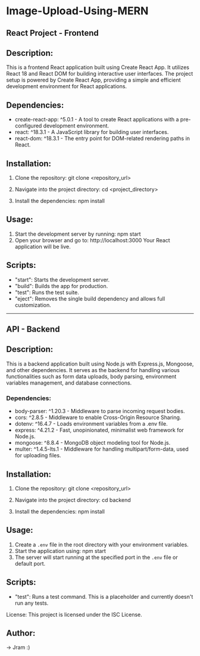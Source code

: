 # Image-Upload-Using-MERN

## React Project - Frontend

## Description:
This is a frontend React application built using Create React App. It utilizes React 18 and React DOM for building interactive user interfaces. The project setup is powered by Create React App, providing a simple and efficient development environment for React applications.

## Dependencies:
- create-react-app: ^5.0.1 - A tool to create React applications with a pre-configured development environment.
- react: ^18.3.1 - A JavaScript library for building user interfaces.
- react-dom: ^18.3.1 - The entry point for DOM-related rendering paths in React.

## Installation:
1. Clone the repository:
   git clone <repository_url>

2. Navigate into the project directory:
   cd <project_directory>

3. Install the dependencies:
   npm install

## Usage:
1. Start the development server by running:
   npm start
2. Open your browser and go to:
   http://localhost:3000
   Your React application will be live.

## Scripts:
- "start": Starts the development server.
- "build": Builds the app for production.
- "test": Runs the test suite.
- "eject": Removes the single build dependency and allows full customization.

--------------------------------------------------------------------------------------------------------------------------------------

## API - Backend 

## Description:
This is a backend application built using Node.js with Express.js, Mongoose, and other dependencies. It serves as the backend for handling various functionalities such as form data uploads, body parsing, environment variables management, and database connections.

### Dependencies:
- body-parser: ^1.20.3 - Middleware to parse incoming request bodies.
- cors: ^2.8.5 - Middleware to enable Cross-Origin Resource Sharing.
- dotenv: ^16.4.7 - Loads environment variables from a .env file.
- express: ^4.21.2 - Fast, unopinionated, minimalist web framework for Node.js.
- mongoose: ^8.8.4 - MongoDB object modeling tool for Node.js.
- multer: ^1.4.5-lts.1 - Middleware for handling multipart/form-data, used for uploading files.

## Installation:
1. Clone the repository:
   git clone <repository_url>

2. Navigate into the project directory:
   cd backend

3. Install the dependencies:
   npm install

## Usage:
1. Create a `.env` file in the root directory with your environment variables.
2. Start the application using:
   npm start
3. The server will start running at the specified port in the `.env` file or default port.

## Scripts:
- "test": Runs a test command. This is a placeholder and currently doesn't run any tests.

License:
This project is licensed under the ISC License.

## Author:
-> Jram :)

